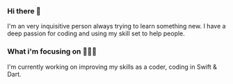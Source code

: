 ### Hi there 👋

I'm an very inquisitive person always trying to learn something new. 
I have a deep passion for coding and using my skill set to help people.

### What i'm focusing on 👨🏻‍💻

I'm currently working on improving my skills as a coder, coding in Swift & Dart. 
<!--
**AntonioFlores1/AntonioFlores1** is a ✨ _special_ ✨ repository because its `README.md` (this file) appears on your GitHub profile.

Here are some ideas to get you started:


- 🔭 I’m currently working on ...
- 🌱 I’m currently learning ...
- 👯 I’m looking to collaborate on ...
- 🤔 I’m looking for help with ...
- 💬 Ask me about ...
- 📫 How to reach me: ...
- 😄 Pronouns: ...
- ⚡ Fun fact: ...

-->
